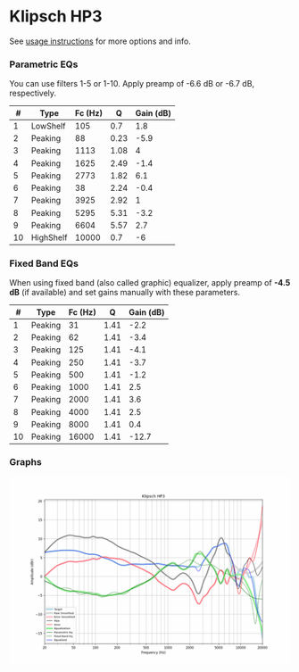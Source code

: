 # Klipsch HP3
See [usage instructions](https://github.com/jaakkopasanen/AutoEq#usage) for more options and info.

### Parametric EQs
You can use filters 1-5 or 1-10. Apply preamp of -6.6 dB or -6.7 dB, respectively.

|   # | Type      |   Fc (Hz) |    Q |   Gain (dB) |
|-----|-----------|-----------|------|-------------|
|   1 | LowShelf  |       105 | 0.7  |         1.8 |
|   2 | Peaking   |        88 | 0.23 |        -5.9 |
|   3 | Peaking   |      1113 | 1.08 |         4   |
|   4 | Peaking   |      1625 | 2.49 |        -1.4 |
|   5 | Peaking   |      2773 | 1.82 |         6.1 |
|   6 | Peaking   |        38 | 2.24 |        -0.4 |
|   7 | Peaking   |      3925 | 2.92 |         1   |
|   8 | Peaking   |      5295 | 5.31 |        -3.2 |
|   9 | Peaking   |      6604 | 5.57 |         2.7 |
|  10 | HighShelf |     10000 | 0.7  |        -6   |

### Fixed Band EQs
When using fixed band (also called graphic) equalizer, apply preamp of **-4.5 dB** (if available) and set gains manually with these parameters.

|   # | Type    |   Fc (Hz) |    Q |   Gain (dB) |
|-----|---------|-----------|------|-------------|
|   1 | Peaking |        31 | 1.41 |        -2.2 |
|   2 | Peaking |        62 | 1.41 |        -3.4 |
|   3 | Peaking |       125 | 1.41 |        -4.1 |
|   4 | Peaking |       250 | 1.41 |        -3.7 |
|   5 | Peaking |       500 | 1.41 |        -1.2 |
|   6 | Peaking |      1000 | 1.41 |         2.5 |
|   7 | Peaking |      2000 | 1.41 |         3.6 |
|   8 | Peaking |      4000 | 1.41 |         2.5 |
|   9 | Peaking |      8000 | 1.41 |         0.4 |
|  10 | Peaking |     16000 | 1.41 |       -12.7 |

### Graphs
![](./Klipsch%20HP3.png)
